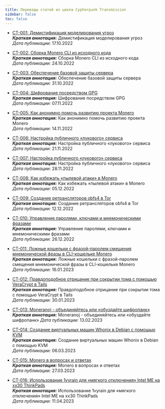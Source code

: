 ```yaml
---
title: Переводы статей из цикла Cypherpunk Transmission
sidebar: false
toc: false
---
```


- [CT-001: Демистификация моделирования угроз](/copyright/cypherpunk-transmission/ct-001)  
  _**Краткая аннотация:**_ Демистификация моделирования угроз  
  _Дата публикации:_ 17.10.2022

- [CT-002: Сборка Monero CLI из исходного кода](/copyright/cypherpunk-transmission/ct-002/)  
  _**Краткая аннотация:**_ Сборка Monero CLI из исходного кода  
  _Дата публикации:_ 24.10.2022

- [CT-003: Обеспечение базовой защиты сервера](/copyright/cypherpunk-transmission/ct-003/)  
  _**Краткая аннотация:**_ Обеспечение базовой защиты сервера  
  _Дата публикации:_ 31.10.2022

- [CT-004: Шифрование посредством GPG](/copyright/cypherpunk-transmission/ct-004/)  
  _**Краткая аннотация:**_ Шифрование посредством GPG  
  _Дата публикации:_ 07.11.2022

- [CT-005: Как анонимно помочь развитию проекта Monero](/copyright/cypherpunk-transmission/ct-005/)  
  _**Краткая аннотация:**_ Как анонимно помочь развитию проекта Monero  
  _Дата публикации:_ 14.11.2022

- [CT-006: Настройка публичного «лукового» сервиса](/copyright/cypherpunk-transmission/ct-006/)  
  _**Краткая аннотация:**_ Настройка публичного «лукового» сервиса  
  _Дата публикации:_ 21.11.2022

- [CT-007: Настройка публичного «лукового» сервиса](/copyright/cypherpunk-transmission/ct-007/)  
  _**Краткая аннотация:**_ Настройка публичного «лукового» сервиса  
  _Дата публикации:_ 28.11.2022

- [CT-008: Как избежать «пылевой атаки» в Monero](/copyright/cypherpunk-transmission/ct-008/)  
  _**Краткая аннотация:**_ Как избежать «пылевой атаки» в Monero  
  _Дата публикации:_ 05.12.2022

- [CT-009: Создание ретрансляторов obfs4 в Tor](/copyright/cypherpunk-transmission/ct-009/)  
  _**Краткая аннотация:**_ Создание ретрансляторов obfs4 в Tor  
  _Дата публикации:_ 12.12.2022

- [CT-010: Управление паролями, ключами и мнемоническими фразами](/copyright/cypherpunk-transmission/ct-010/)  
  _**Краткая аннотация:**_ Управление паролями, ключами и мнемоническими фразами  
  _Дата публикации:_ 26.12.2022

- [CT-011: Ложные кошельки с фразой-паролем смещения мнемонической фразы в CLI-кошельке Monero](/copyright/cypherpunk-transmission/ct-011/)  
  _**Краткая аннотация:**_ Ложные кошельки с фразой-паролем смещения мнемонической фразы в CLI-кошельке Monero  
  _Дата публикации:_ 16.01.2023

- [CT-012: Правдоподобное отрицание при сокрытии тома с помощью VeraCrypt в Tails](/copyright/cypherpunk-transmission/ct-012/)  
  _**Краткая аннотация:**_ Правдоподобное отрицание при сокрытии тома с помощью VeraCrypt в Tails  
  _Дата публикации:_ 30.01.2023

- [CT-013: Moneranoj - объединяйтесь или «обуздайте шифропанк»](/copyright/cypherpunk-transmission/ct-013/)  
  _**Краткая аннотация:**_ Moneranoj - объединяйтесь или «обуздайте шифропанк»
  _Дата публикации:_ 13.02.2023

- [CT-014: Создание виртуальных машин Whonix в Debian с помощью KVM](/copyright/cypherpunk-transmission/ct-014/)  
  _**Краткая аннотация:**_ Создание виртуальных машин Whonix в Debian с помощью KVM  
  _Дата публикации:_ 06.03.2023

- [CT-015: Monero в вопросах и ответах](/copyright/cypherpunk-transmission/ct-015/)  
  _**Краткая аннотация:**_ Monero в вопросах и ответах  
  _Дата публикации:_ 27.03.2023

- [CT-016: Использование 1vyrain для «мягкого отключения» Intel ME на xx30 ThinkPads](/copyright/cypherpunk-transmission/ct-016/)  
  _**Краткая аннотация:**_ Использование 1vyrain для «мягкого отключения» Intel ME на xx30 ThinkPads  
  _Дата публикации:_ 11.04.2023
